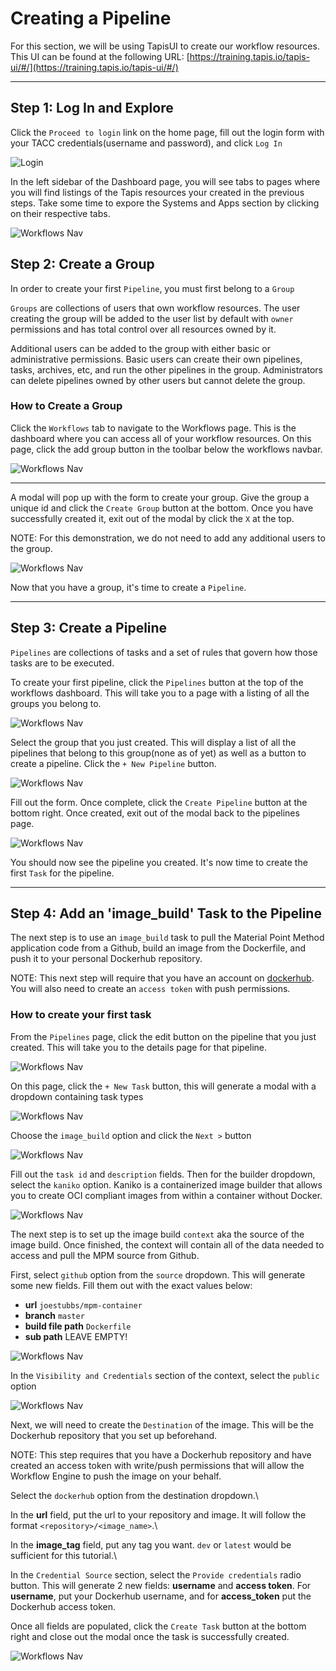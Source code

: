 # Creating a Pipeline

For this section, we will be using TapisUI to create our workflow resources.\
This UI can be found at the following URL: [https://training.tapis.io/tapis-ui/#/](https://training.tapis.io/tapis-ui/#/)

---

## Step 1: Log In and Explore

Click the `Proceed to login` link on the home page, fill out the login form with your TACC credentials(username and password), and click `Log In`

![Login](./images/01-login.png)

In the left sidebar of the Dashboard page, you will see tabs to pages where you will find listings of the Tapis resources your created in the previous steps. Take some time to expore the Systems and Apps section by clicking on their respective tabs.

![Workflows Nav](./images/02-navbar.png)


## Step 2: Create a Group

In order to create your first `Pipeline`, you must first belong to a `Group`

`Groups` are collections of users that own workflow resources. The user creating the group will be added to the user list by default with `owner` permissions and has total control over all resources owned by it. 

Additional users can be added to the group with either basic or administrative permissions. Basic users can create their own pipelines, tasks, archives, etc, and run the other pipelines in the group. Administrators can delete pipelines owned by other users but cannot delete the group.

### How to Create a Group

Click the `Workflows` tab to navigate to the Workflows page. This is the dashboard where you can access all of your workflow resources. On this page, click the add group button in the toolbar below the workflows navbar.

![Workflows Nav](./images/03-click-create-group.png)

---

A modal will pop up with the form to create your group. Give the group a unique id and click the `Create Group` button at the bottom. Once you have successfully created it, exit out of the modal by click the `X` at the top.

NOTE: For this demonstration, we do not need to add any additional users to the group.

![Workflows Nav](./images/04-create-group.png)

Now that you have a group, it's time to create a `Pipeline`.

---

## Step 3: Create a Pipeline

`Pipelines` are collections of tasks and a set of rules that govern how those tasks are to be executed.

To create your first pipeline, click the `Pipelines` button at the top of the workflows dashboard. This will take you to a page with a listing of all the groups you belong to.

![Workflows Nav](./images/05-navigate-to-pipeline.png)

Select the group that you just created. This will display a list of all the pipelines that belong to this group(none as of yet) as well as a button to create a pipeline. Click the `+ New Pipeline` button.


![Workflows Nav](./images/06-click-create-pipeline.png)

Fill out the form. Once complete, click the `Create Pipeline` button at the bottom right. Once created, exit out of the modal back to the pipelines page.

![Workflows Nav](./images/07-create-pipeline.png)

You should now see the pipeline you created. It's now time to create the first `Task` for the pipeline.

---

## Step 4: Add an 'image_build' Task to the Pipeline

The next step is to use an `image_build` task to pull the Material Point Method application code from a Github, build an image from the Dockerfile, and push it to your personal Dockerhub repository.

NOTE: This next step will require that you have an account on [dockerhub](https://https://hub.docker.com/). You will also need to create an `access token` with push permissions.

### How to create your first task

From the `Pipelines` page, click the edit button on the pipeline that you just created. This will take you to the details page for that pipeline.

![Workflows Nav](./images/08-edit-pipeline.png)

On this page, click the `+ New Task` button, this will generate a modal with a dropdown containing task types

![Workflows Nav](./images/09-click-add-task.png)

Choose the `image_build` option and click the `Next >` button

![Workflows Nav](./images/10-select-image-build.png)

Fill out the `task id` and `description` fields. Then for the builder dropdown, select the `kaniko` option. Kaniko is a containerized image builder that allows you to create OCI compliant images from within a container without Docker.

![Workflows Nav](./images/11-select-builder.png)

The next step is to set up the image build `context` aka the source of the image build. Once finished, the context will contain all of the data needed to access and pull the MPM source from Github.

First, select `github` option from the `source` dropdown. This will generate some new fields. Fill them out with the exact values below:
* **url** `joestubbs/mpm-container`
* **branch** `master`
* **build file path** `Dockerfile`
* **sub path** LEAVE EMPTY!

![Workflows Nav](./images/12-github-context.png)

In the `Visibility and Credentials` section of the context, select the `public` option

![Workflows Nav](./images/13-context-visibility.png)

Next, we will need to create the `Destination` of the image. This will be the Dockerhub repository that you set up beforehand.

NOTE: This step requires that you have a Dockerhub repository and have created an access token with write/push permissions that will allow the Workflow Engine to push the image on your behalf.

Select the `dockerhub` option from the destination dropdown.\

In the **url** field, put the url to your repository and image. It will follow the format `<repository>/<image_name>`.\

In the **image_tag** field, put any tag you want. `dev` or `latest` would be sufficient for this tutorial.\

In the `Credential Source` section, select the `Provide credentials` radio button. This will generate 2 new fields: **username** and **access token**. For **username**, put your Dockerhub username, and for **access_token** put the Dockerhub access token.

Once all fields are populated, click the `Create Task` button at the bottom right and close out the modal once the task is successfully created.

![Workflows Nav](./images/14-destination.png)



